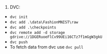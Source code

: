 1. DVC:

* `dvc init`
* `dvc add .\data\FashionMNIST\raw`
* `dvc add .\checkpoints`
* `dvc remote add -d storage gdrive://1DGERuoeFlCv99UEi16CTz7f1mGgW3gkU`
* `dvc push`
* To fetch data from dvc use `dvc pull`

